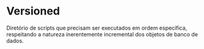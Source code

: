 # Versioned

Diretório de scripts que precisam ser executados em ordem específica, respeitando a natureza inerentemente incremental dos objetos de banco de dados.
